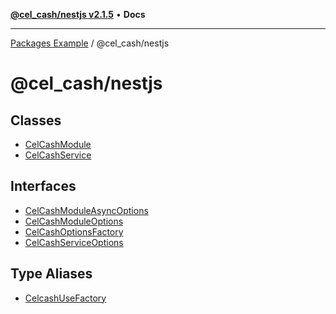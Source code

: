 [**@cel_cash/nestjs v2.1.5**](README.md) • **Docs**

***

[Packages Example](../../README.md) / @cel\_cash/nestjs

# @cel\_cash/nestjs

## Classes

- [CelCashModule](classes/CelCashModule.md)
- [CelCashService](classes/CelCashService.md)

## Interfaces

- [CelCashModuleAsyncOptions](interfaces/CelCashModuleAsyncOptions.md)
- [CelCashModuleOptions](interfaces/CelCashModuleOptions.md)
- [CelCashOptionsFactory](interfaces/CelCashOptionsFactory.md)
- [CelCashServiceOptions](interfaces/CelCashServiceOptions.md)

## Type Aliases

- [CelcashUseFactory](type-aliases/CelcashUseFactory.md)
